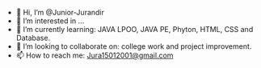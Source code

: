 - 👋 Hi, I’m @Junior-Jurandir
- 👀 I’m interested in ... 
- 🌱 I’m currently learning: JAVA LPOO, JAVA PE, Phyton, HTML, CSS and Database.
- 💞️ I’m looking to collaborate on: college work and project improvement.
- 📫 How to reach me: Jura15012001@gmail.com

<!---
Junior-Jurandir/Junior-Jurandir is a ✨ special ✨ repository because its `README.md` (this file) appears on your GitHub profile.
You can click the Preview link to take a look at your changes.
--->
